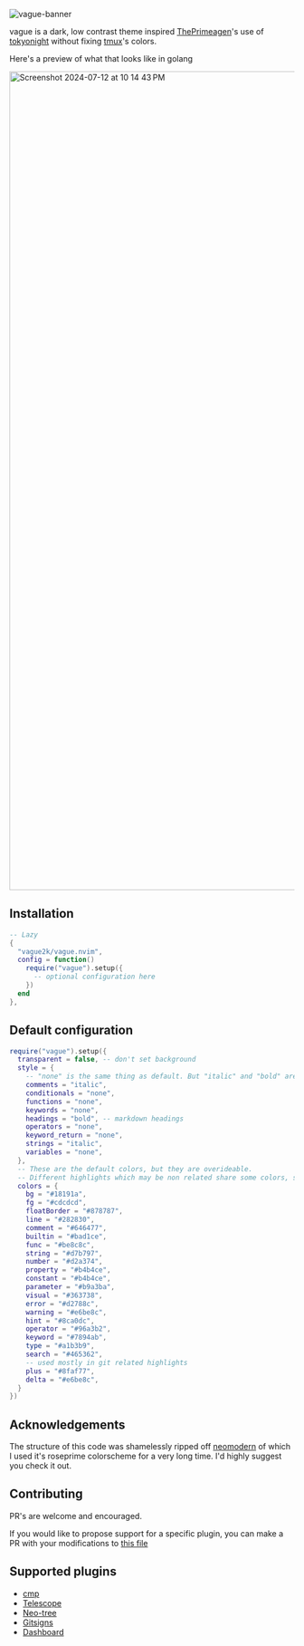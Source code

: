 ![vague-banner](https://github.com/user-attachments/assets/788de8f0-a397-448b-bdf3-4881e2f5e979)

vague is a dark, low contrast theme inspired [ThePrimeagen](https://github.com/ThePrimeagen)'s use of [tokyonight](https://github.com/folke/tokyonight.nvim) without fixing [tmux](https://github.com/tmux/tmux)'s colors.

Here's a preview of what that looks like in golang

<img width="1446" alt="Screenshot 2024-07-12 at 10 14 43 PM" src="https://github.com/user-attachments/assets/a9c9894c-f83c-4f4f-a65c-55e257692c5a">

## Installation

```lua
-- Lazy
{
  "vague2k/vague.nvim",
  config = function()
    require("vague").setup({
      -- optional configuration here
    })
  end
},
```

## Default configuration

```lua
require("vague").setup({
  transparent = false, -- don't set background
  style = {
    -- "none" is the same thing as default. But "italic" and "bold" are also valid options
    comments = "italic",
    conditionals = "none",
    functions = "none",
    keywords = "none",
    headings = "bold", -- markdown headings
    operators = "none",
    keyword_return = "none",
    strings = "italic",
    variables = "none",
  },
  -- These are the default colors, but they are overideable.
  -- Different highlights which may be non related share some colors, so expirement.
  colors = {
    bg = "#18191a",
    fg = "#cdcdcd",
    floatBorder = "#878787",
    line = "#282830",
    comment = "#646477",
    builtin = "#bad1ce",
    func = "#be8c8c",
    string = "#d7b797",
    number = "#d2a374",
    property = "#b4b4ce",
    constant = "#b4b4ce",
    parameter = "#b9a3ba",
    visual = "#363738",
    error = "#d2788c",
    warning = "#e6be8c",
    hint = "#8ca0dc",
    operator = "#96a3b2",
    keyword = "#7894ab",
    type = "#a1b3b9",
    search = "#465362",
    -- used mostly in git related highlights
    plus = "#8faf77",
    delta = "#e6be8c",
  }
})
```

## Acknowledgements

The structure of this code was shamelessly ripped off [neomodern](https://github.com/cdmill/neomodern.nvim) of which I used it's roseprime colorscheme for a very long time. I'd highly suggest you check it out.

## Contributing

PR's are welcome and encouraged.

If you would like to propose support for a specific plugin, you can make a PR with your modifications to [this file](https://github.com/vague2k/vague.nvim/blob/main/lua/vague/highlights.lua)

## Supported plugins

- [cmp](https://github.com/hrsh7th/nvim-cmp)
- [Telescope](https://github.com/nvim-telescope/telescope.nvim)
- [Neo-tree](https://github.com/nvim-neo-tree/neo-tree.nvim)
- [Gitsigns](https://github.com/lewis6991/gitsigns.nvim)
- [Dashboard](https://github.com/nvimdev/dashboard-nvim)

